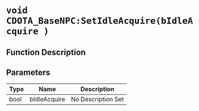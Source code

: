 # `void CDOTA_BaseNPC:SetIdleAcquire(bIdleAcquire )`
## Function Description

## Parameters
Type|Name|Description
--|--|--
bool|bIdleAcquire|No Description Set
